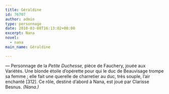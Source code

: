```yaml
---
title: Géraldine
id: 76707
author: admin
type: personnage
date: 2010-03-08T16:13:02+00:00
excerpt: Nana
novel:
  - nana
main_name: Géraldine

---
```

— Personnage de la _Petite Duchesse,_ pièce de Fauchery, jouée aux Variétés. Une blonde étoile d&rsquo;opérette pour qui le duc de Beauvisage trompe sa femme ; elle fait une querelle de charretier au duc, très souple, l&rsquo;air enchanté [312]. Ce rôle, destiné d&rsquo;abord à Nana, est joué par Clarisse Besnus. _(Nana.)_